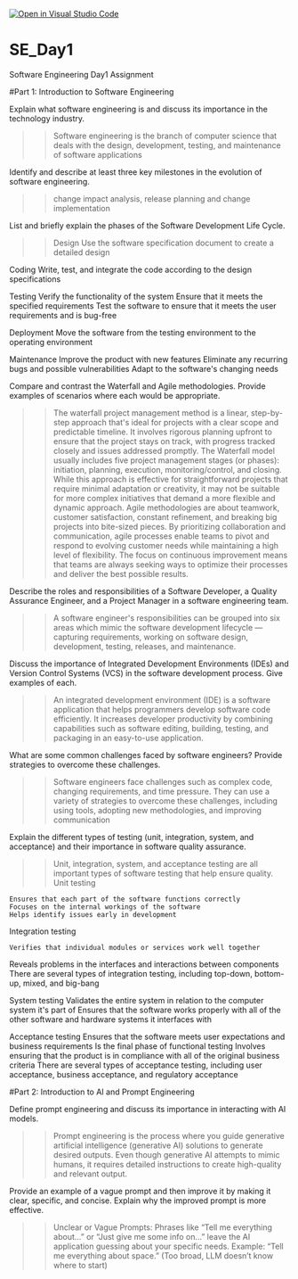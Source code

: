 [![Open in Visual Studio Code](https://classroom.github.com/assets/open-in-vscode-2e0aaae1b6195c2367325f4f02e2d04e9abb55f0b24a779b69b11b9e10269abc.svg)](https://classroom.github.com/online_ide?assignment_repo_id=18517614&assignment_repo_type=AssignmentRepo)
# SE_Day1
Software Engineering Day1 Assignment

#Part 1: Introduction to Software Engineering

Explain what software engineering is and discuss its importance in the technology industry.
>>Software engineering is the branch of computer science that deals with the design, development, testing, and maintenance of software applications


Identify and describe at least three key milestones in the evolution of software engineering.
>>change impact analysis, release planning and change implementation


List and briefly explain the phases of the Software Development Life Cycle.
>>Design    Use the software specification document to create a detailed design 

Coding      Write, test, and integrate the code according to the design specifications 

Testing     Verify the functionality of the system
            Ensure that it meets the specified requirements
          Test the software to ensure that it meets the user requirements and is bug-free 

Deployment     Move the software from the testing environment to the operating environment 

Maintenance   Improve the product with new features
              Eliminate any recurring bugs and possible vulnerabilities
              Adapt to the software's changing needs
  
Compare and contrast the Waterfall and Agile methodologies. Provide examples of scenarios where each would be appropriate.
>>The waterfall project management method is a linear, step-by-step approach that's ideal for projects with a clear scope and predictable timeline. It involves rigorous planning upfront to ensure that the project stays on track, with progress tracked closely and issues addressed promptly. The Waterfall model usually includes five project management stages (or phases): initiation, planning, execution, monitoring/control, and closing. While this approach is effective for straightforward projects that require minimal adaptation or creativity, it may not be suitable for more complex initiatives that demand a more flexible and dynamic approach.
>>Agile methodologies are about teamwork, customer satisfaction, constant refinement, and breaking big projects into bite-sized pieces. By prioritizing collaboration and communication, agile processes enable teams to pivot and respond to evolving customer needs while maintaining a high level of flexibility. The focus on continuous improvement means that teams are always seeking ways to optimize their processes and deliver the best possible results. 

Describe the roles and responsibilities of a Software Developer, a Quality Assurance Engineer, and a Project Manager in a software engineering team.
>>A software engineer's responsibilities can be grouped into six areas which mimic the software development lifecycle — capturing requirements, working on software design, development, testing, releases, and maintenance.


Discuss the importance of Integrated Development Environments (IDEs) and Version Control Systems (VCS) in the software development process. Give examples of each.
>>An integrated development environment (IDE) is a software application that helps programmers develop software code efficiently. It increases developer productivity by combining capabilities such as software editing, building, testing, and packaging in an easy-to-use application.


What are some common challenges faced by software engineers? Provide strategies to overcome these challenges.
>>Software engineers face challenges such as complex code, changing requirements, and time pressure. They can use a variety of strategies to overcome these challenges, including using tools, adopting new methodologies, and improving communication


Explain the different types of testing (unit, integration, system, and acceptance) and their importance in software quality assurance.
>>Unit, integration, system, and acceptance testing are all important types of software testing that help ensure quality. 
Unit testing 

    Ensures that each part of the software functions correctly
    Focuses on the internal workings of the software
    Helps identify issues early in development 

Integration testing

    Verifies that individual modules or services work well together 
Reveals problems in the interfaces and interactions between components 
There are several types of integration testing, including top-down, bottom-up, mixed, and big-bang 

System testing 
    Validates the entire system in relation to the computer system it's part of
    Ensures that the software works properly with all of the other software and hardware systems it interfaces with 

Acceptance testing
    Ensures that the software meets user expectations and business requirements 
Is the final phase of functional testing 
Involves ensuring that the product is in compliance with all of the original business criteria 
There are several types of acceptance testing, including user acceptance, business acceptance, and regulatory acceptance 



#Part 2: Introduction to AI and Prompt Engineering


Define prompt engineering and discuss its importance in interacting with AI models.
>>Prompt engineering is the process where you guide generative artificial intelligence (generative AI) solutions to generate desired outputs. Even though generative AI attempts to mimic humans, it requires detailed instructions to create high-quality and relevant output.


Provide an example of a vague prompt and then improve it by making it clear, specific, and concise. Explain why the improved prompt is more effective.
>>Unclear or Vague Prompts: Phrases like “Tell me everything about…” or “Just give me some info on…” leave the AI application guessing about your specific needs.
Example: “Tell me everything about space.” (Too broad, LLM doesn’t know where to start)
